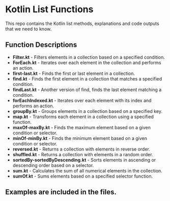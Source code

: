 
# Kotlin List Functions
This repo contains the Kotlin list methods, explanations and code outputs that we need to know.

## Function Descriptions

- **Filter.kt** - Filters elements in a collection based on a specified condition.
- **ForEach.kt** - Iterates over each element in the collection and performs an action.
- **first-last.kt** - Finds the first or last element in a collection.
- **find.kt** - Finds the first element in a collection that matches a specified condition.
- **findLast.kt** - Another version of find, finds the last element matching a condition.
- **forEachIndexed.kt** - Iterates over each element with its index and performs an action.
- **groupBy.kt** - Groups elements in a collection based on a specified key.
- **map.kt** - Transforms each element in a collection using a specified function.
- **maxOf-maxBy.kt** - Finds the maximum element based on a given condition or selector.
- **minOf-minBy.kt** - Finds the minimum element based on a given condition or selector.
- **reversed.kt** - Returns a collection with elements in reverse order.
- **shuffled.kt** - Returns a collection with elements in a random order.
- **sortedBy-sortedByDescending.kt** - Sorts elements in ascending or descending order based on a selector.
- **sum.kt** - Calculates the sum of all numerical elements in the collection.
- **sumOf.kt** - Sums elements based on a specified selector function.

## Examples are included in the files.
